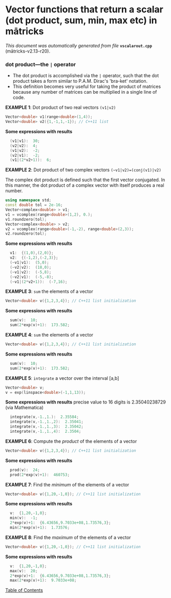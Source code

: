 
# Vector functions that return a scalar (dot product, sum, min, max etc) in mātricks
_This document was automatically generated from file_ **`vscalarout.cpp`** (mātricks-v2.13-r20).

### dot product—the `|` operator
* The dot product is accomplished via the `|` operator, such that the dot product takes a form similar to P.A.M. Dirac's 'bra-ket' notation.
* This definition becomes very useful for taking the product of matrices because any number of matrices can be multiplied in a single line of code.


**EXAMPLE 1**: Dot product of two real vectors `(v1|v2)`
```C++
Vector<double> v1(range<double>(1,4));
Vector<double> v2({1,-1,1,-1}); // C++11 list
```

**Some expressions with results**
```C++
  (v1|v1):  30; 
  (v2|v2):  4; 
  (v1|v2):  -2; 
  (v2|v1):  -2; 
  (v1|(2*v2+1)):  6; 
```



**EXAMPLE 2**: Dot product of two complex vectors `(~v1|v2)=(conj(v1)|v2)`

The complex dot product is defined such that the first vector conjugated.  In this manner, the dot product of a complex vector with itself produces a real number.
```C++
using namespace std;
const double tol = 2e-16;
Vector<complex<double> > v1;
v1 = vcomplex(range<double>(1,2), 0.);
v1.roundzero(tol);
Vector<complex<double> > v2;
v2 = vcomplex(range<double>(-1,-2), range<double>(2,3));
v2.roundzero(tol);
```

**Some expressions with results**
```C++
  v1:  {(1,0),(2,0)}; 
  v2:  {(-1,2),(-2,3)}; 
  (~v1|v1):  (5,0); 
  (~v2|v2):  (18,0); 
  (~v1|v2):  (-5,8); 
  (~v2|v1):  (-5,-8); 
  (~v1|(2*v2+1)):  (-7,16); 
```



**EXAMPLE 3**: `sum` the elements of a vector
```C++
Vector<double> v({1,2,3,4}); // C++11 list initialization
```

**Some expressions with results**
```C++
  sum(v):  10; 
  sum(2*exp(v)+1):  173.582; 
```



**EXAMPLE 4**: `sum` the elements of a vector
```C++
Vector<double> v({1,2,3,4}); // C++11 list initialization
```

**Some expressions with results**
```C++
  sum(v):  10; 
  sum(2*exp(v)+1):  173.582; 
```



**EXAMPLE 5**: `integrate` a vector over the interval [a,b]
```C++
Vector<double> v;
v = exp(linspace<double>(-1,1,13));
```

**Some expressions with results** precise value to 16 digits is 2.35040238729 (via Mathematica)
```C++
  integrate(v,-1.,1.):  2.35584; 
  integrate(v,-1.,1.,2):  2.35041; 
  integrate(v,-1.,1.,3):  2.35042; 
  integrate(v,-1.,1.,4):  2.3504; 
```



**EXAMPLE 6**: Compute the _product_ of the elements of a vector
```C++
Vector<double> v({1,2,3,4}); // C++11 list initialization
```

**Some expressions with results**
```C++
  prod(v):  24; 
  prod(2*exp(v)+1):  460753; 
```



**EXAMPLE 7**: Find the _minimum_ of the elements of a vector
```C++
Vector<double> v({1,20,-1,0}); // C++11 list initialization
```

**Some expressions with results**
```C++
  v:  {1,20,-1,0}; 
  min(v):  -1; 
  2*exp(v)+1:  {6.43656,9.7033e+08,1.73576,3}; 
  min(2*exp(v)+1):  1.73576; 
```



**EXAMPLE 8**: Find the _maximum_ of the elements of a vector
```C++
Vector<double> v({1,20,-1,0}); // C++11 list initialization
```

**Some expressions with results**
```C++
  v:  {1,20,-1,0}; 
  max(v):  20; 
  2*exp(v)+1:  {6.43656,9.7033e+08,1.73576,3}; 
  max(2*exp(v)+1):  9.7033e+08; 
```


[Table of Contents](README.md)
